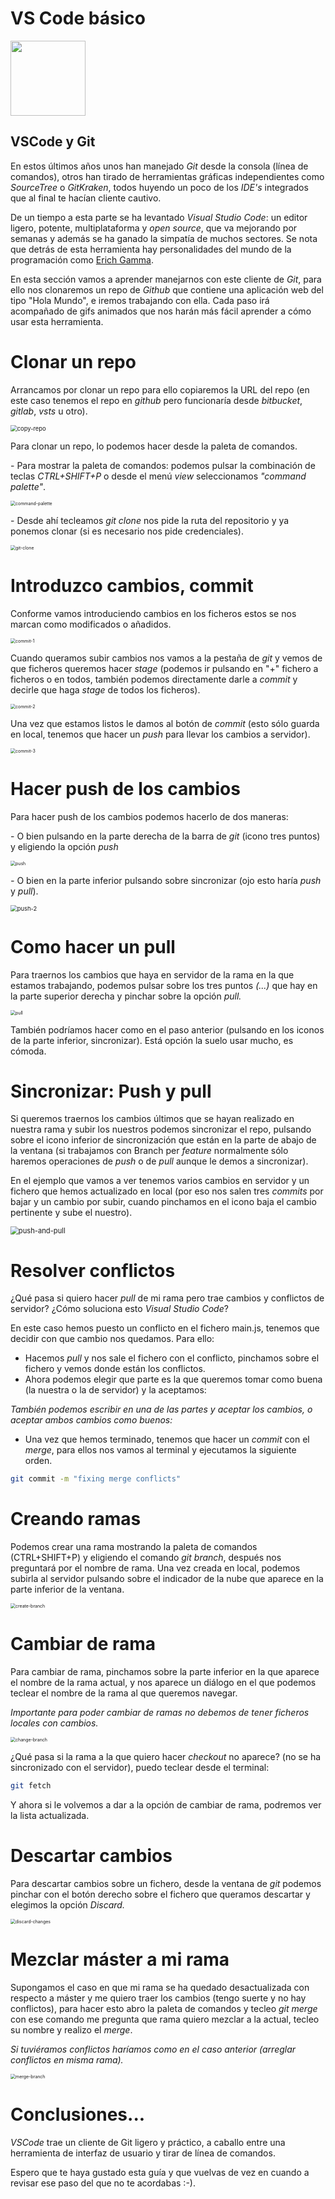 # VS Code básico

<img src="../content/logo.png" width="120px">

<div style="page-break-before:always"></div>

## VSCode y Git

En estos últimos años unos han manejado *Git* desde la consola (línea de comandos), otros han tirado de herramientas gráficas independientes como *SourceTree* o *GitKraken*, todos huyendo un poco de los *IDE's* integrados que al final te hacían cliente cautivo.

De un tiempo a esta parte se ha levantado *Visual Studio Code*: un editor ligero, potente, multiplataforma y *open source*, que va mejorando por semanas y además se ha ganado la simpatía de muchos sectores. Se nota que detrás de esta herramienta hay personalidades del mundo de la programación como [Erich Gamma](https://en.wikipedia.org/wiki/Erich_Gamma).

En esta sección vamos a aprender manejarnos con este cliente de *Git*, para ello nos clonaremos un repo de *Github* que contiene una aplicación web del tipo "Hola Mundo", e iremos trabajando con ella. Cada paso irá acompañado de gifs animados que nos harán más fácil aprender a cómo usar esta herramienta.

# Clonar un repo

Arrancamos por clonar un repo para ello copiaremos la URL del repo (en este caso tenemos el repo en *github* pero funcionaría desde *bitbucket*, *gitlab*, *vsts* u otro).

<img src="./content/copy-repo.PNG" alt="copy-repo" style="zoom:67%;" />

Para clonar un repo, lo podemos hacer desde la paleta de comandos.

\- Para mostrar la paleta de comandos: podemos pulsar la combinación de teclas *CTRL+SHIFT+P* o desde el menú *view* seleccionamos *"command palette"*.

<img src="content/command-palette.png" alt="command-palette" style="zoom: 50%;" />

\- Desde ahí tecleamos *git clone* nos pide la ruta del repositorio y ya ponemos clonar (si es necesario nos pide credenciales).

<img src="./content/git-clone.png" alt="git-clone" style="zoom:50%;" />

# Introduzco cambios, commit

Conforme vamos introduciendo cambios en los ficheros estos se nos marcan como modificados o añadidos.

<img src="./content/commit-1.PNG" alt="commit-1" style="zoom: 50%;" />

Cuando queramos subir cambios nos vamos a la pestaña de *git* y vemos de que ficheros queremos hacer *stage* (podemos ir pulsando en "+" fichero a ficheros o en todos, también podemos directamente darle a *commit* y decirle que haga *stage* de todos los ficheros).

<img src="./content/commit-2.PNG" alt="commit-2" style="zoom:50%;" />

Una vez que estamos listos le damos al botón de *commit* (esto sólo guarda en local, tenemos que hacer un *push* para llevar los cambios a servidor).

<img src="./content/commit-3.PNG" alt="commit-3" style="zoom:50%;" />

# Hacer push de los cambios

Para hacer push de los cambios podemos hacerlo de dos maneras:

\- O bien pulsando en la parte derecha de la barra de *git* (icono tres puntos) y eligiendo la opción *push*

<img src="./content/push.png" alt="push" style="zoom:50%;" />

*-* O bien en la parte inferior pulsando sobre sincronizar (ojo esto haría *push* y *pull*).

<img src="./content/push-2.png" alt="push-2" style="zoom: 67%;" />

# Como hacer un pull

Para traernos los cambios que haya en servidor de la rama en la que estamos trabajando, podemos pulsar sobre los tres puntos *(...)* que hay en la parte superior derecha y pinchar sobre la opción *pull.*

<img src="./content/pull.png" alt="pull" style="zoom: 50%;" />

También podríamos hacer como en el paso anterior (pulsando en los iconos de la parte inferior, sincronizar). Está opción la suelo usar mucho, es cómoda.

# Sincronizar: Push y pull

Si queremos traernos los cambios últimos que se hayan realizado en nuestra rama y subir los nuestros podemos sincronizar el repo, pulsando sobre el icono inferior de sincronización que están en la parte de abajo de la ventana (si trabajamos con Branch per *feature* normalmente sólo haremos operaciones de *push* o de *pull* aunque le demos a sincronizar).

En el ejemplo que vamos a ver tenemos varios cambios en servidor y un fichero que hemos actualizado en local (por eso nos salen tres *commits* por bajar y un cambio por subir, cuando pinchamos en el icono baja el cambio pertinente y sube el nuestro).

<img src="./content/push-and-pull.PNG" alt="push-and-pull" style="zoom: 80%;" />

# Resolver conflictos

¿Qué pasa si quiero hacer *pull* de mi rama pero trae cambios y conflictos de servidor? ¿Cómo soluciona esto *Visual Studio Code*?

En este caso hemos puesto un conflicto en el fichero main.js, tenemos que decidir con que cambio nos quedamos. Para ello:

- Hacemos *pull* y nos sale el fichero con el conflicto, pinchamos sobre el fichero y vemos donde están los conflictos.
- Ahora podemos elegir que parte es la que queremos tomar como buena (la nuestra o la de servidor) y la aceptamos:

 *También podemos escribir en una de las partes y aceptar los cambios, o aceptar ambos cambios como buenos:*

- Una vez que hemos terminado, tenemos que hacer un *commit* con el *merge*, para ellos nos vamos al terminal y ejecutamos la siguiente orden.

```bash
git commit -m "fixing merge conflicts"
```

# Creando ramas

Podemos crear una rama mostrando la paleta de comandos (CTRL+SHIFT+P) y eligiendo el comando *git branch*, después nos preguntará por el nombre de rama. Una vez creada en local, podemos subirla al servidor pulsando sobre el indicador de la nube que aparece en la parte inferior de la ventana.

<img src="./content/create-branch.png" alt="create-branch" style="zoom: 50%;" />

# Cambiar de rama

Para cambiar de rama, pinchamos sobre la parte inferior en la que aparece el nombre de la rama actual, y nos aparece un diálogo en el que podemos teclear el nombre de la rama al que queremos navegar.

*Importante para poder cambiar de ramas no debemos de tener ficheros locales con cambios.*

<img src="./content/change-branch.png" alt="change-branch" style="zoom:50%;" />

¿Qué pasa si la rama a la que quiero hacer *checkout* no aparece? (no se ha sincronizado con el servidor), puedo teclear desde el terminal:

```bash
git fetch
```

Y ahora si le volvemos a dar a la opción de cambiar de rama, podremos ver la lista actualizada.

# Descartar cambios

Para descartar cambios sobre un fichero, desde la ventana de *git* podemos pinchar con el botón derecho sobre el fichero que queramos descartar y elegimos la opción *Discard.*

<img src="./content/discard-changes.png" alt="discard-changes" style="zoom:50%;" />

# Mezclar máster a mi rama

Supongamos el caso en que mi rama se ha quedado desactualizada con respecto a máster y me quiero traer los cambios (tengo suerte y no hay conflictos), para hacer esto abro la paleta de comandos y tecleo *git merge* con ese comando me pregunta que rama quiero mezclar a la actual, tecleo su nombre y realizo el *merge*.

*Si tuviéramos conflictos haríamos como en el caso anterior (arreglar conflictos en misma rama).*

<img src="./content/merge-branch.png" alt="merge-branch" style="zoom: 50%;" />

# Conclusiones...

*VSCode* trae un cliente de Git ligero y práctico, a caballo entre una herramienta de interfaz de usuario y tirar de línea de comandos.

Espero que te haya gustado esta guía y que vuelvas de vez en cuando a revisar ese paso del que no te acordabas :-).
